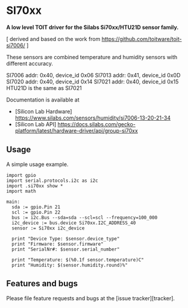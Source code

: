 # SI70xx

**A low level TOIT driver for the Silabs Si70xx/HTU21D  sensor family.**

[ derived and based on the work from https://github.com/toitware/toit-si7006/ ]

These sensors are combined temperature and humidity sensors with different accuracy.

SI7006 addr: 0x40, device_id 0x06
SI7013 addr: 0x41, device_id 0x0D
SI7020 addr: 0x40, device_id 0x14
SI7021 addr: 0x40, device_id 0x15
HTU21D is the same as SI7021

Documentation is available at
* [Silicon Lab Hardware] https://www.silabs.com/sensors/humidity/si7006-13-20-21-34
* [Silicon Lab API] https://docs.silabs.com/gecko-platform/latest/hardware-driver/api/group-si70xx

## Usage
A simple usage example.

``` toit
import gpio
import serial.protocols.i2c as i2c
import .si70xx show *
import math

main:
  sda := gpio.Pin 21
  scl := gpio.Pin 22
  bus := i2c.Bus --sda=sda --scl=scl --frequency=100_000
  i2c_device := bus.device Si70xx.I2C_ADDRESS_40
  sensor := Si70xx i2c_device

  print "Device Type: $sensor.device_type"
  print "Firmware: $sensor.firmware"
  print "SerialNr#: $sensor.serial_number"
  
  print "Temperature: $(%0.1f sensor.temperature)C"
  print "Humidity: $(sensor.humidity.round)%"
```

## Features and bugs

Please file feature requests and bugs at the [issue tracker][tracker].
